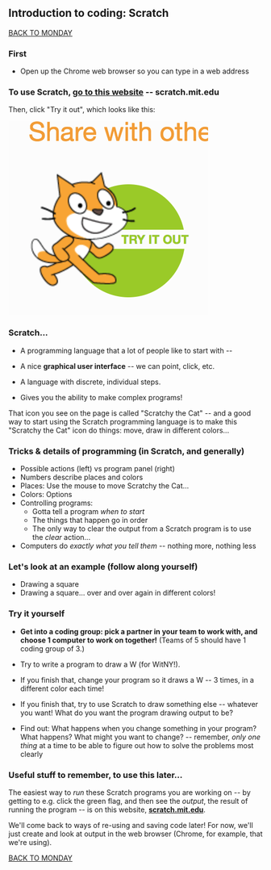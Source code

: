 ## Introduction to coding: Scratch

[BACK TO MONDAY](https://witny-summer-guild-2018.github.io/monday)

### First

* Open up the Chrome web browser so you can type in a web address

### To use Scratch, [go to this website](http://scratch.mit.edu) -- **scratch.mit.edu**

Then, click "Try it out", which looks like this:

![Image of the cat icon to click to try Scratch](imgs/scratchy.png)

### Scratch...

- A programming language that a lot of people like to start with --

- A nice **graphical user interface** -- we can point, click, etc.

- A language with discrete, individual steps.

- Gives you the ability to make complex programs!

That icon you see on the page is called "Scratchy the Cat" -- and a good way to start using the Scratch programming language is to make this "Scratchy the Cat" icon do things: move, draw in different colors...

### Tricks & details of programming (in Scratch, and generally)

* Possible actions (left) vs program panel (right)
* Numbers describe places and colors
* Places: Use the mouse to move Scratchy the Cat...
* Colors: Options
* Controlling programs:
  * Gotta tell a program *when to start*
  * The things that happen go in order
  * The only way to clear the output from a Scratch program is to use the *clear* action...
* Computers do *exactly what you tell them* -- nothing more, nothing less


### Let's look at an example (follow along yourself)

* Drawing a square
* Drawing a square... over and over again in different colors!

### Try it yourself

* **Get into a coding group: pick a partner in your team to work with, and choose 1 computer to work on together!** (Teams of 5 should have 1 coding group of 3.)

* Try to write a program to draw a W (for WitNY!).

* If you finish that, change your program so it draws a W -- 3 times, in a different color each time!

* If you finish that, try to use Scratch to draw something else -- whatever you want! What do you want the program drawing output to be?

* Find out: What happens when you change something in your program? What happens? What might you want to change? -- remember, *only one thing* at a time to be able to figure out how to solve the problems most clearly

### Useful stuff to remember, to use this later...

The easiest way to *run* these Scratch programs you are working on -- by getting to e.g. click the green flag, and then see the *output*, the result of running the program -- is on this website, **[scratch.mit.edu](http://scratch.mit.edu)**.

We'll come back to ways of re-using and saving code later! For now, we'll just create and look at output in the web browser (Chrome, for example, that we're using).

[BACK TO MONDAY](https://witny-summer-guild-2018.github.io/monday)
